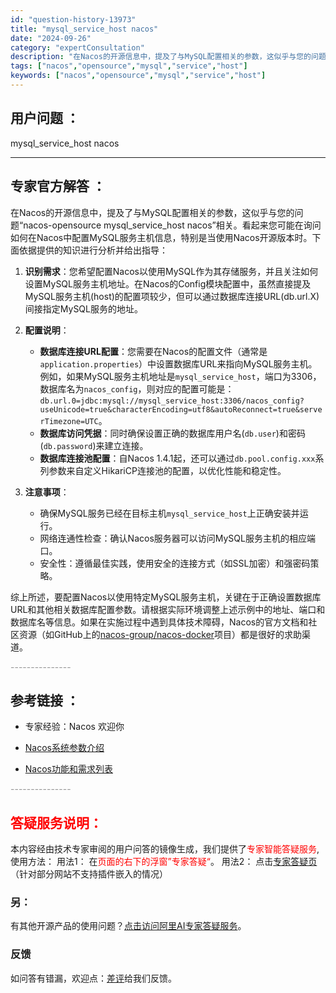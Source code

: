 ```yaml
---
id: "question-history-13973"
title: "mysql_service_host nacos"
date: "2024-09-26"
category: "expertConsultation"
description: "在Nacos的开源信息中，提及了与MySQL配置相关的参数，这似乎与您的问题“nacos-opensource mysql_service_host nacos”相关。看起来您可能在询问如何在Nacos中配置MySQL服务主机信息，特别是当使用Nacos开源版本时。下面依据提供的知识进行分析并给出指"
tags: ["nacos","opensource","mysql","service","host"]
keywords: ["nacos","opensource","mysql","service","host"]
---
```


## 用户问题 ： 
 mysql_service_host nacos  

---------------
## 专家官方解答 ：

在Nacos的开源信息中，提及了与MySQL配置相关的参数，这似乎与您的问题“nacos-opensource mysql_service_host nacos”相关。看起来您可能在询问如何在Nacos中配置MySQL服务主机信息，特别是当使用Nacos开源版本时。下面依据提供的知识进行分析并给出指导：

1. **识别需求**：您希望配置Nacos以使用MySQL作为其存储服务，并且关注如何设置MySQL服务主机地址。在Nacos的Config模块配置中，虽然直接提及MySQL服务主机(host)的配置项较少，但可以通过数据库连接URL(db.url.X)间接指定MySQL服务的地址。

2. **配置说明**：
   - **数据库连接URL配置**：您需要在Nacos的配置文件（通常是`application.properties`）中设置数据库URL来指向MySQL服务主机。例如，如果MySQL服务主机地址是`mysql_service_host`，端口为3306，数据库名为`nacos_config`，则对应的配置可能是：`db.url.0=jdbc:mysql://mysql_service_host:3306/nacos_config?useUnicode=true&characterEncoding=utf8&autoReconnect=true&serverTimezone=UTC`。
   - **数据库访问凭据**：同时确保设置正确的数据库用户名(`db.user`)和密码(`db.password`)来建立连接。
   - **数据库连接池配置**：自Nacos 1.4.1起，还可以通过`db.pool.config.xxx`系列参数来自定义HikariCP连接池的配置，以优化性能和稳定性。

3. **注意事项**：
   - 确保MySQL服务已经在目标主机`mysql_service_host`上正确安装并运行。
   - 网络连通性检查：确认Nacos服务器可以访问MySQL服务主机的相应端口。
   - 安全性：遵循最佳实践，使用安全的连接方式（如SSL加密）和强密码策略。

综上所述，要配置Nacos以使用特定MySQL服务主机，关键在于正确设置数据库URL和其他相关数据库配置参数。请根据实际环境调整上述示例中的地址、端口和数据库名等信息。如果在实施过程中遇到具体技术障碍，Nacos的官方文档和社区资源（如GitHub上的[nacos-group/nacos-docker](https://github.com/nacos-group/nacos-docker)项目）都是很好的求助渠道。


<font color="#949494">---------------</font> 


## 参考链接 ：

* 专家经验：Nacos 欢迎你 
 
 * [Nacos系统参数介绍](https://nacos.io/docs/latest/guide/admin/system-configurations)
 
 * [Nacos功能和需求列表](https://nacos.io/docs/latest/archive/feature-list)


 <font color="#949494">---------------</font> 
 


## <font color="#FF0000">答疑服务说明：</font> 

本内容经由技术专家审阅的用户问答的镜像生成，我们提供了<font color="#FF0000">专家智能答疑服务</font>,使用方法：
用法1： 在<font color="#FF0000">页面的右下的浮窗”专家答疑“</font>。
用法2： 点击[专家答疑页](https://answer.opensource.alibaba.com/docs/intro)（针对部分网站不支持插件嵌入的情况）
### 另：


有其他开源产品的使用问题？[点击访问阿里AI专家答疑服务](https://answer.opensource.alibaba.com/docs/intro)。
### 反馈
如问答有错漏，欢迎点：[差评](https://ai.nacos.io/user/feedbackByEnhancerGradePOJOID?enhancerGradePOJOId=13986)给我们反馈。
